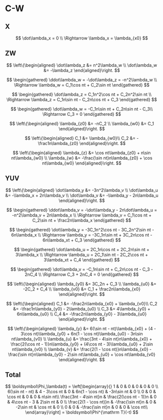 # C-W

## X

$$
\dot\lambda_x = 0 \\
\Rightarrow \lambda_x = \lambda_{x0}
$$

## ZW

$$
\left\{\begin{aligned}
	\dot\lambda_z &= n^2\lambda_w \\
	\dot\lambda_w &= -\lambda_z
\end{aligned}\right.
$$

$$
\begin{gathered}
	\ddot\lambda_w = -\dot\lambda_z = -n^2\lambda_w \\
	\Rightarrow \lambda_w = C_1\cos nt + C_2\sin nt
\end{gathered}
$$

$$
\begin{gathered}
	\dot\lambda_z = C_1n^2\cos nt + C_2n^2\sin nt \\
	\Rightarrow \lambda_z = C_1n\sin nt - C_2n\cos nt + C_3
\end{gathered}
$$

$$
\begin{gathered}
	\dot\lambda_w = -C_1n\sin nt + C_2n\sin nt - C_3\\
	\Rightarrow C_3 = 0
\end{gathered}
$$

$$
\left\{\begin{aligned}
	\lambda_{z0} &= -nC_2 \\
	\lambda_{w0} &= C_1
\end{aligned}\right.
$$

$$
\left\{\begin{aligned}
	C_1 &= \lambda_{w0}\\
    C_2 &= -\frac1n\lambda_{z0}
\end{aligned}\right.
$$

$$
\left\{\begin{aligned}
	\lambda_{z} &= \cos nt\lambda_{z0} + n\sin nt\lambda_{w0} \\
	\lambda_{w} &= -\frac{\sin nt}n\lambda_{z0} + \cos nt\lambda_{w0}
\end{aligned}\right.
$$

## YUV

$$
\left\{\begin{aligned}
	\dot\lambda_y &= -3n^2\lambda_v \\
	\dot\lambda_u &= -\lambda_x + 2n\lambda_v \\
	\dot\lambda_v &= -\lambda_y - 2n\lambda_u
\end{aligned}\right.
$$

$$
\begin{gathered}
	\ddot\lambda_v = -\dot\lambda_y - 2n\dot\lambda_u = -n^2\lambda_v + 2n\lambda_x \\
	\Rightarrow \lambda_v = C_1\cos nt + C_2\sin nt + \frac2n\lambda_x
\end{gathered}
$$

$$
\begin{gathered}
	\dot\lambda_y = -3C_1n^2\cos nt - 3C_2n^2\sin nt - 6n\lambda_x \\
	\Rightarrow \lambda_y = -3C_1n\sin nt + 3C_2n\cos nt - 6n\lambda_xt + C_3
\end{gathered}
$$

$$
\begin{gathered}
	\dot\lambda_u = 2C_1n\cos nt + 2C_2n\sin nt + 3\lambda_x \\
	\Rightarrow \lambda_u = 2C_1\sin nt - 2C_2\cos nt + 3\lambda_xt + C_4
\end{gathered}
$$

$$
\begin{gathered}
	\dot\lambda_v = -C_1n\sin nt + C_2n\cos nt - C_3 - 2nC_4 \\
	\Rightarrow C_3 + 2nC_4 = 0
\end{gathered}
$$

$$
\left\{\begin{aligned}
	\lambda_{y0} &= 3C_2n + C_3 \\
	\lambda_{u0} &= -2C_2 + C_4 \\
	\lambda_{v0} &= C_1 + \frac2n\lambda_{x0}
\end{aligned}\right.
$$

$$
\left\{\begin{aligned}
	C_1 &= -\frac2n\lambda_{x0} + \lambda_{v0}\\
    C_2 &= -\frac1n\lambda_{y0} - 2\lambda_{u0} \\
    C_3 &= 4\lambda_{y0} + 6n\lambda_{u0} \\
    C_4 &= -\frac2n\lambda_{y0} - 3\lambda_{u0}
\end{aligned}\right.
$$

$$
\left\{\begin{aligned}
	\lambda_{y} &= 6(\sin nt - nt)\lambda_{x0} + (4 - 3\cos nt)\lambda_{y0} + 6n(1 - \cos nt)\lambda_{u0} - 3n\sin nt\lambda_{v0} \\
	\lambda_{u} &= \frac{3nt - 4\sin nt}n\lambda_{x0} + \frac{2(\cos nt - 1)}n\lambda_{y0} + (4\cos nt - 3)\lambda_{u0} + 2\sin nt\lambda_{v0} \\
	\lambda_{v} &= \frac{2(1 - \cos nt)}n\lambda_{x0} - \frac{\sin nt}n\lambda_{y0} - 2\sin nt\lambda_{u0} + \cos nt\lambda_{v0}
\end{aligned}\right.
$$

## Total

$$
\boldsymbol\Phi_\lambda(t) = 
\left[\begin{array}{}
1 & 0 & 0 & 0 & 0 & 0 \\
6(\sin nt - nt) & 4 - 3\cos nt & 0 & 6n(1 - \cos nt) & -3n\sin nt & 0 \\
0 & 0 & \cos nt & 0 & 0 & n\sin nt\\
\frac{3nt - 4\sin nt}n & \frac{2(\cos nt - 1)}n & 0 & 4\cos nt - 3 & 2\sin nt & 0 \\
\frac{2(1 - \cos nt)}n & -\frac{\sin nt}n & 0 & -2\sin nt & \cos nt & 0 \\
0 & 0 & -\frac{\sin nt}n & 0 & 0 & \cos nt\\
\end{array}\right]
= \boldsymbol\Phi^{\mathrm T}(-t)
$$

